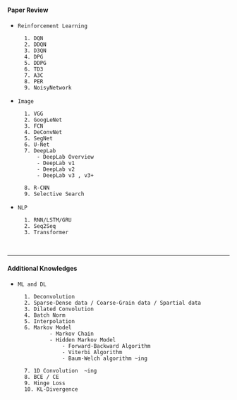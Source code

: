 #### Paper Review

- `Reinforcement Learning`

        1. DQN
        2. DDQN
        3. D3QN
        4. DPG
        5. DDPG
        6. TD3
        7. A3C
        8. PER
        9. NoisyNetwork

- `Image` 

        1. VGG
        2. GoogLeNet
        3. FCN
        4. DeConvNet
        5. SegNet
        6. U-Net
        7. DeepLab 
            - DeepLab Overview
            - DeepLab v1 
            - DeepLab v2
            - DeepLab v3 , v3+

        8. R-CNN             
        9. Selective Search 
    
- `NLP`

        1. RNN/LSTM/GRU
        2. Seq2Seq
        3. Transformer

<br>

---

#### Additional Knowledges

- `ML and DL` 

        1. Deconvolution
        2. Sparse-Dense data / Coarse-Grain data / Spartial data
        3. Dilated Convolution
        4. Batch Norm 
        5. Interpolation  
        6. Markov Model 
                - Markov Chain 
                - Hidden Markov Model 
                    - Forward-Backward Algorithm
                    - Viterbi Algorithm
                    - Baum-Welch algorithm ~ing
                    
        7. 1D Convolution  ~ing
        8. BCE / CE 
        9. Hinge Loss
        10. KL-Divergence


<br>


